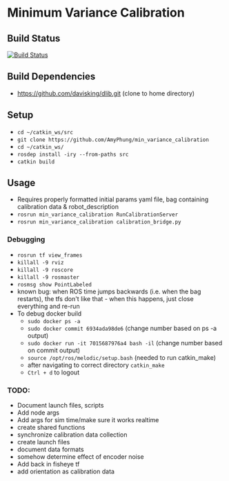 # Minimum Variance Calibration

## Build Status
[![Build Status](https://api.travis-ci.com/AmyPhung/min_variance_calibration.svg?branch=master)](https://travis-ci.com/github/AmyPhung/min_variance_calibration)

## Build Dependencies
+ https://github.com/davisking/dlib.git (clone to home directory)

## Setup
+ `cd ~/catkin_ws/src`
+ `git clone https://github.com/AmyPhung/min_variance_calibration`
+ `cd ~/catkin_ws/`
+ `rosdep install -iry --from-paths src`
+ `catkin build`

## Usage
+ Requires properly formatted initial params yaml file, bag containing calibration data & robot_description
+ `rosrun min_variance_calibration RunCalibrationServer`
+ `rosrun min_variance_calibration calibration_bridge.py`

### Debugging
+ `rosrun tf view_frames`
+ `killall -9 rviz`
+ `killall -9 roscore`
+ `killall -9 rosmaster`
+ `rosmsg show PointLabeled`
+ known bug: when ROS time jumps backwards (i.e. when the bag restarts), the tfs don't like that - when this happens, just close everything and re-run
+ To debug docker build
    + `sudo docker ps -a`
    + `sudo docker commit 6934ada98de6` (change number based on ps -a output)
    + `sudo docker run -it 7015687976a4 bash -il` (change number based on commit output)
    + `source /opt/ros/melodic/setup.bash` (needed to run catkin_make)
    + after navigating to correct directory `catkin_make`
    + `Ctrl + d` to logout


### TODO:
+ Document launch files, scripts
+ Add node args
+ Add args for sim time/make sure it works realtime
+ create shared functions
+ synchronize calibration data collection
+ create launch files
+ document data formats
+ somehow determine effect of encoder noise
+ Add back in fisheye tf
+ add orientation as calibration data
